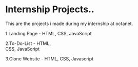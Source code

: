 # Internship Projects..
This are the projects i made during my internship at octanet.

1.Landing Page -
HTML,
CSS,
JavaScript

2.To-Do-List -
HTML,  
CSS,
JavaScript

3.Clone Website -
HTML,
CSS,
Javascript
